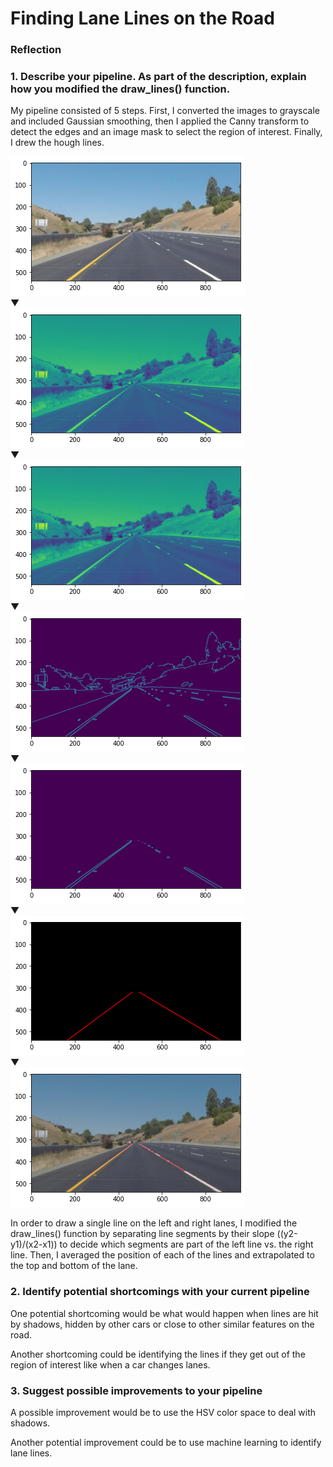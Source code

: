 # **Finding Lane Lines on the Road** 

### Reflection

### 1. Describe your pipeline. As part of the description, explain how you modified the draw_lines() function.

My pipeline consisted of 5 steps. First, I converted the images to grayscale and included Gaussian smoothing, then I applied the Canny transform to detect the edges and an image mask to select the region of interest. Finally, I drew the hough lines.

<p align="center">
<div>

![Step 0](./steps/step0.png)
<br>
▼
<br>
![Step 1](./steps/step1.png)
<br>
▼
<br>
![Step 2](./steps/step2.png)
<br>
▼
<br>
![Step 3](./steps/step3.png)
<br>
▼
<br>
![Step 4](./steps/step4.png)
<br>
▼
<br>
![Step 5](./steps/step5.png)
<br>
▼
<br>
![Final image](./steps/step6.png)

</div>
</p>

In order to draw a single line on the left and right lanes, I modified the draw_lines() function by separating line segments by their slope ((y2-y1)/(x2-x1)) to decide which segments are part of the left line vs. the right line. Then, I averaged the position of each of the lines and extrapolated to the top and bottom of the lane.


### 2. Identify potential shortcomings with your current pipeline


One potential shortcoming would be what would happen when lines are hit by shadows, hidden by other cars or close to other similar features on the road. 

Another shortcoming could be identifying the lines if they get out of the region of interest like when a car changes lanes.


### 3. Suggest possible improvements to your pipeline

A possible improvement would be to use the HSV color space to deal with shadows.

Another potential improvement could be to use machine learning to identify lane lines.
